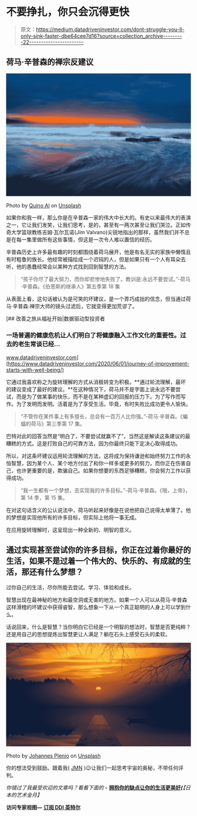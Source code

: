 # 不要挣扎，你只会沉得更快

> 原文：<https://medium.datadriveninvestor.com/dont-struggle-you-ll-only-sink-faster-dbe64cee7d16?source=collection_archive---------22----------------------->

## 荷马·辛普森的禅宗反建议

![](img/1cab0acc7afb264a085e10479da31646.png)

Photo by [Quino Al](https://unsplash.com/@quinoal?utm_source=unsplash&utm_medium=referral&utm_content=creditCopyText) on [Unsplash](https://unsplash.com/@quinoal?utm_source=unsplash&utm_medium=referral&utm_content=creditCopyText)

如果你和我一样，那么你是在辛普森一家的伟大中长大的。有史以来最伟大的表演之一，它让我们发笑，让我们思考，是的，甚至有一两次甚至让我们哭泣。正如传奇大学篮球教练吉姆·瓦尔瓦诺(Jim Valvano)尖锐地指出的那样，虽然我们并不总是在每一集里做所有这些事情，但这是一次令人难以置信的经历。

辛普森历史上许多最有趣的时刻都围绕着荷马展开，他是有名无实的家族中懒惰且有时粗鲁的族长。他经常被描绘成一个迟钝的人，但是如果只有一个人有耳朵去听，他的愚蠢经常会以某种方式找到回到智慧的方法。

> “孩子你尽了最大努力，而你却悲惨地失败了。教训是:永远不要尝试。”-荷马·辛普森。《伯恩斯的继承人》第五季第 18 集

从表面上看，这句话被认为是可笑的坏建议，是一个弄巧成拙的信念，但当通过荷马·辛普森:禅宗大师的镜头过滤后，它就变得更加荒谬了。

[](https://www.datadriveninvestor.com/2020/06/01/journey-of-improvement-starts-with-well-being/) [## 改善之旅从福祉开始|数据驱动型投资者

### 一场普遍的健康危机让人们明白了将健康融入工作文化的重要性。过去的老生常谈已经…

www.datadriveninvestor.com](https://www.datadriveninvestor.com/2020/06/01/journey-of-improvement-starts-with-well-being/) 

它通过我喜欢称之为旋转理解的方式从消极转变为积极。**通过轮流理解，最坏的建议变成了最好的建议。**在这种情况下，荷马并不是字面上说永远不要尝试，而是为了做某事的快乐，而不是在某种虚幻的回报的压力下。为了写作而写作。为了发明而发明。活着是为了享受生活。毕竟，有时失败比成功更令人愉快。

> “不管你在某件事上有多擅长，总会有一百万人比你强。”-荷马·辛普森。《蝙蝠的荷马》第三季第 17 集。

巴特对此的回答当然是“明白了，不要尝试就赢不了”，当然这是解读这条建议的最糟糕的方式。这是打败自己的可靠方法，因为你最终只能下定决心取得成功。

所以，对这条坏建议运用轮流理解的方法，这将成为保持谦逊和始终努力工作的永恒智慧，因为某个人、某个地方付出了和你一样多或更多的努力，而你正在伤害自己，也许更重要的是，欺骗自己。如果你想要的东西足够糟糕，你会努力工作以获得成功。

> “我一生都有一个梦想，去实现我的许多目标。”-荷马·辛普森。《哦，上帝》，第 14 季，第 15 集。

在对这句话含义的公认说法中，荷马听起来好像是在说他把自己说得太单薄了。他的梦想是实现他所有的许多目标，但实际上他将一事无成。

在应用旋转理解时，这呈现出一种全新的、明智的意义。

## 通过实现甚至尝试你的许多目标，你正在过着你最好的生活，如果不是过着一个伟大的、快乐的、有成就的生活，那还有什么梦想？

过你自己的生活，尽你所能去尝试。学习、体验和成长。

智慧出现在最神秘的地方和最空洞或无害的地方。如果一个人可以从荷马·辛普森这样滑稽的坏建议中获得睿智，那么想象一下从一个真正聪明的人身上可以学到什么。

话说回来，什么是智慧？当你明白它已经是一个明智的想法时，智慧是否更纯粹？还是用自己的思想提炼出智慧更让人满足？躺在石头上感受石头的柔软。

![](img/f133a32e46cedfb9f8f9c52927e6cc1b.png)

Photo by [Johannes Plenio](https://unsplash.com/@jplenio?utm_source=unsplash&utm_medium=referral&utm_content=creditCopyText) on [Unsplash](https://unsplash.com/@jplenio?utm_source=unsplash&utm_medium=referral&utm_content=creditCopyText)

你的想法受到鼓励。跟着我( [JMN](https://medium.com/@jmnzenwriter) )😉让我们一起思考宇宙的奥秘，不带任何评判。

*你错过了我最受欢迎的文章吗？看看下面的*
**-** [**拥抱你的缺点让你的生活更美好**](https://medium.com/the-innovation/make-your-life-beautiful-by-embracing-your-flaws-1f9f001d7da9)***(****【日本的艺术金月】*

**访问专家视图—** [**订阅 DDI 英特尔**](https://datadriveninvestor.com/ddi-intel)